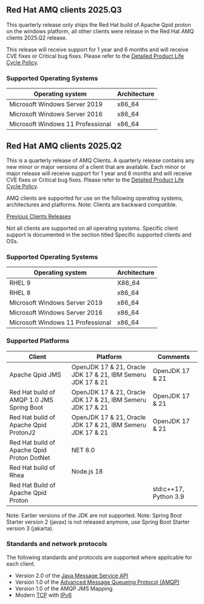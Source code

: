 ## Red Hat AMQ clients 2025.Q3

This quarterly release only ships the Red Hat build of Apache Qpid proton on the windows platform, all other clients were release in the Red Hat AMQ clients 2025.Q2 release.

This release will receive support for 1 year and 6 months and will receive 
CVE fixes or Critical bug fixes. Please refer to the [Detailed Product Life Cycle Policy](https://access.redhat.com/articles/7052871). 

### Supported Operating Systems

| Operating system                         | Architecture |
|------------------------------------------|--------------|
| Microsoft Windows Server 2019            | x86_64       |
| Microsoft Windows Server 2016            | x86_64       |
| Microsoft Windows 11 Professional        | x86_64       |

## Red Hat AMQ clients 2025.Q2

This is a quarterly release of AMQ Clients. A quarterly release contains any new minor or major versions 
of a client that are available. Each minor or major release will receive support for 1 year and 6 months and will receive 
CVE fixes or Critical bug fixes. Please refer to the [Detailed Product Life Cycle Policy](https://access.redhat.com/articles/7052871). 

AMQ clients are supported for use on the following operating systems, architectures and platforms. Note: Clients are 
backward compatible.

[Previous Clients Releases](https://access.redhat.com/articles/5043041)

Not all clients are supported on all operating systems. Specific client support is documented in the section titled Specific supported clients and OSs.

### Supported Operating Systems

| Operating system                         | Architecture |
|------------------------------------------|--------------|
| RHEL 9                                   | X86_64       |
| RHEL 8                                   | x86_64       |
| Microsoft Windows Server 2019            | x86_64       |
| Microsoft Windows Server 2016            | x86_64       |
| Microsoft Windows 11 Professional        | x86_64       |

### Supported Platforms

| Client                                     | Platform                                                             | Comments                               |
|--------------------------------------------|----------------------------------------------------------------------|----------------------------------------|
| Apache Qpid JMS                            | OpenJDK 17 & 21, Oracle JDK 17 & 21, IBM Semeru JDK 17 & 21          | OpenJDK 17 & 21                        |
| Red Hat build of AMQP 1.0 JMS Spring Boot  | OpenJDK 17 & 21, Oracle JDK 17 & 21, IBM Semeru JDK 17 & 21          | OpenJDK 17 & 21                        |
| Red Hat build of Apache Qpid ProtonJ2      | OpenJDK 17 & 21, Oracle JDK 17 & 21, IBM Semeru JDK 17 & 21          | OpenJDK 17 & 21                        |
| Red Hat build of Apache Qpid Proton DotNet | NET 8.0                                                              |                                        |
| Red Hat build of Rhea                      | Node.js 18                                                           |                                        |
| Red Hat Build of Apache Qpid Proton        |                                                                      | std:c++17, Python 3.9                  |

Note: Earlier versions of the JDK are not supported.
Note: Spring Boot Starter version 2 (javax) is not released anymore, use Spring Boot Starter version 3 (jakarta).

### Standards and network protocols

The following standards and protocols are supported where applicable for each client. 

- Version 2.0 of the [Java Message Service API](https://access.redhat.com/bounce/?externalURL=https%3A%2F%2Fjcp.org%2Fen%2Fjsr%2Fdetail%3Fid%3D343)
- Version 1.0 of the [Advanced Message Queueing Protocol (AMQP)](https://access.redhat.com/bounce/?externalURL=http%3A%2F%2Fwww.amqp.org%2F)
- Version 1.0 of the AMQP JMS Mapping
- Modern [TCP](https://access.redhat.com/bounce/?externalURL=https%3A%2F%2Ftools.ietf.org%2Fhtml%2Frfc793) with [IPv6](https://access.redhat.com/bounce/?externalURL=https%3A%2F%2Ftools.ietf.org%2Fhtml%2Frfc2460)
